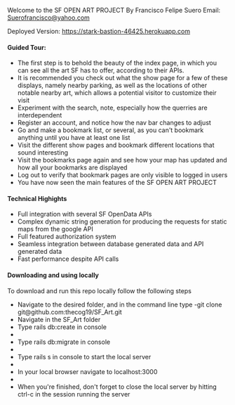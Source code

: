 Welcome to the SF OPEN ART PROJECT
By Francisco Felipe Suero
Email: Suerofrancisco@yahoo.com

Deployed Version: https://stark-bastion-46425.herokuapp.com
<br>
<h4>Guided Tour:</h4>
<ul> 
  <li>The first step is to behold the beauty of the index page, in which you can see all the art SF has to offer, according to their APIs. </li>
  <li>It is recommended you check out what the show page for a few of these displays, namely nearby parking, as well as the locations of other notable nearby art, which allows a potential visitor to customize their visit </li>
  <li> Experiment with the search, note, especially how the querries are interdependent </li>
  <li> Register an account, and notice how the nav bar changes to adjust </li>
  <li> Go and make a bookmark list, or several, as you can't bookmark anything until you have at least one list </li>
  <li> Visit the different show pages and bookmark different locations that sound interesting </li>
  <li> Visit the bookmarks page again and see how your map has updated and how all your bookmarks are displayed </li>
  <li> Log out to verify that bookmark pages are only visible to logged in users </li>
  <li> You have now seen the main features of the SF OPEN ART PROJECT </li> 
</ul>

<h4>Technical Highights</h4>
<ul> 
  <li>Full integration with several SF OpenData APIs </li>
  <li>Complex dynamic string generation for producing the requests for static maps from the google API</li>
  <li>Full featured authorization system</li>
  <li>Seamless integration between database generated data and API generated data </li>
  <li>Fast performance despite API calls </li>
</ul>

<h4>Downloading and using locally</h4>
To download and run this repo locally follow the following steps
<ul> 
  <li> Navigate to the desired folder, and in the command line type -git clone git@github.com:thecog19/SF_Art.git </li>
  <li> Navigate in the SF_Art folder </li>
  <li> Type rails db:create in console<li>
  <li> Type rails db:migrate in console<li>
  <li> Type rails s in console to start the local server<li>
  <li> In your local browser navigate to localhost:3000<li>
  <li> When you're finished, don't forget to close the local server by hitting ctrl-c in the session running the server </li>
</ul>